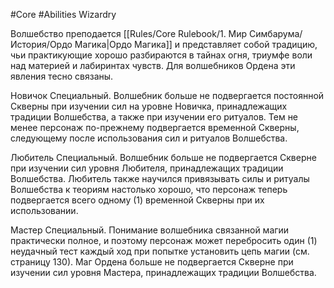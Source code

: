 #Core #Abilities
Wizardry

Волшебство преподается [[Rules/Core Rulebook/1. Мир Симбарума/История/Ордо Магика|Ордо Магика]] и представляет собой традицию, чьи практикующие хорошо разбираются в тайнах огня, триумфе воли над материей и лабиринтах чувств. Для волшебников Ордена эти явления тесно связаны.

Новичок Специальный. Волшебник больше не подвергается постоянной Скверны при изучении сил на уровне Новичка, принадлежащих традиции Волшебства, а также при изучении его ритуалов. Тем не менее персонаж по-прежнему подвергается временной Скверны, следующему после использования сил и ритуалов Волшебства.

Любитель Специальный. Волшебник больше не подвергается Скверне при изучении сил уровня Любителя, принадлежащих традиции Волшебства. Любитель также научился привязывать силы и ритуалы Волшебства к теориям настолько хорошо, что персонаж теперь подвергается всего одному (1) временной Скверны при их использовании.

Мастер Специальный. Понимание волшебника связанной магии практически полное, и поэтому персонаж может перебросить один (1) неудачный тест каждый ход при попытке установить цепь магии (см. страницу 130). Маг Ордена больше не подвергается Скверне при изучении сил уровня Мастера, принадлежащих традиции Волшебства.